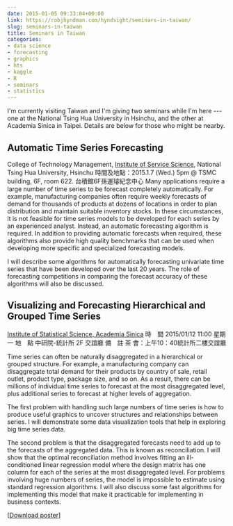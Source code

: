 ```yaml
---
date: 2015-01-05 09:33:04+00:00
link: https://robjhyndman.com/hyndsight/seminars-in-taiwan/
slug: seminars-in-taiwan
title: Seminars in Taiwan
categories:
- data science
- forecasting
- graphics
- hts
- kaggle
- R
- seminars
- statistics
---
```


I'm currently visiting Taiwan and I'm giving two seminars while I'm here --- one at the National Tsing Hua University in Hsinchu, and the other at Academia Sinica in Taipei. Details are below for those who might be nearby.<!-- more -->

## Automatic Time Series Forecasting

College of Technology Management, [Institute of Service Science](http://www.iss.nthu.edu.tw/),
National Tsing Hua University, Hsinchu
時間及地點：2015.1.7 (Wed.) 5pm @ TSMC building, 6F, room 622. 台積館6F孫運璿紀念中心
Many applications require a large number of time series to be forecast completely automatically. For example, manufacturing companies often require weekly forecasts of demand for thousands of products at dozens of locations in order to plan distribution and maintain suitable inventory stocks. In these circumstances, it is not feasible for time series models to be developed for each series by an experienced analyst. Instead, an automatic forecasting algorithm is required. In addition to providing automatic forecasts when required, these algorithms also provide high quality benchmarks that can be used when developing more specific and specialized forecasting models.

I will describe some algorithms for automatically forecasting univariate time series that have been developed over the last 20 years. The role of forecasting competitions in comparing the forecast accuracy of these algorithms will also be discussed.


## Visualizing and Forecasting Hierarchical and Grouped Time Series

[Institute of Statistical Science, Academia Sinica](http://www.stat.sinica.edu.tw/statnewsite/seminar/show/1986/)
時　間 2015/01/12 11:00 星期一
地　點 中研院-統計所 2F 交誼廳
備　註 茶 會：上午10：40統計所二樓交誼廳

Time series can often be naturally disaggregated in a hierarchical or grouped structure. For example, a manufacturing company can disaggregate total demand for their products by country of sale, retail outlet, product type, package size, and so on. As a result, there can be millions of individual time series to forecast at the most disaggregated level, plus additional series to forecast at higher levels of aggregation.

The first problem with handling such large numbers of time series is how to produce useful graphics to uncover structures and relationships between series. I will demonstrate some data visualization tools that help in exploring big time series data.

The second problem is that the disaggregated forecasts need to add up to the forecasts of the aggregated data. This is known as reconciliation. I will show that the optimal reconciliation method involves fitting an ill-conditioned linear regression model where the design matrix has one column for each of the series at the most disaggregated level. For problems involving huge numbers of series, the model is impossible to estimate using standard regression algorithms. I will also discuss some fast algorithms for implementing this model that make it practicable for implementing in business contexts.

[[Download poster](http://www.stat.sinica.edu.tw/statnewsite/seminar/download/1986/)]
